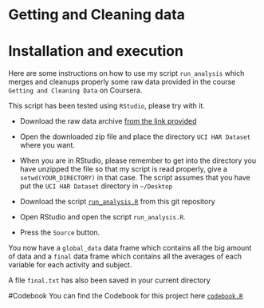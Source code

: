 Getting and Cleaning data
======================
# Installation and execution
Here are some instructions on how to use my script `run_analysis` which merges and cleanups properly some raw data provided in the course `Getting and Cleaning Data` on Coursera.

This script has been tested using `RStudio`, please try with it.

* Download the raw data archive  [from the link provided](https://d396qusza40orc.cloudfront.net/getdata%2Fprojectfiles%2FUCI%20HAR%20Dataset.zip)

* Open the downloaded zip file and place the directory `UCI HAR Dataset` where you want.

* When you are in RStudio, please remember to get into the directory you have unzipped the file so that my script is read properly, give a `setwd(YOUR_DIRECTORY)` in that case. The script assumes that you have put the `UCI HAR Dataset` directory in `~/Desktop`

* Download the script [`run_analysis.R`](https://github.com/keexa/getting_and_cleaning_data/blob/master/run_analysis.R) from this git repository

* Open RStudio and open the script `run_analysis.R`.

* Press the `Source` button. 

You now have a `global_data` data frame which contains all the big amount of data and a `final` data frame which contains all the averages of each variable for each activity and subject.

A file `final.txt` has also been saved in your current directory


#Codebook
You can find the Codebook for this project here [`codebook.R`](https://github.com/keexa/getting_and_cleaning_data/blob/master/codebook.md)
